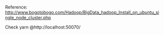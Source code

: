 Reference: http://www.bogotobogo.com/Hadoop/BigData_hadoop_Install_on_ubuntu_single_node_cluster.php



Check yarn @http://localhost:50070/ 
